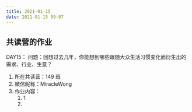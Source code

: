 ```yaml
---
title: 2021-01-15
date: 2021-01-15 09:07
---
```


## 共读营的作业  
DAY15：
问题：回想过去几年，你能想到哪些跟随大众生活习惯变化而衍生出的需求、行业、生意？

1. 所在共读营：149 班
2. 微信昵称：MiracleWong
3. 作业内容：
    1. 1
    2. 